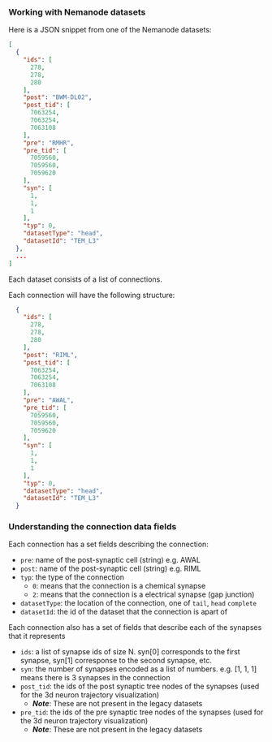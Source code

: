 ### Working with Nemanode datasets


Here is a JSON snippet from one of the Nemanode datasets:
```json
[
  {
    "ids": [
      278,
      278,
      280
    ],
    "post": "BWM-DL02",
    "post_tid": [
      7063254,
      7063254,
      7063108
    ],
    "pre": "RMHR",
    "pre_tid": [
      7059560,
      7059560,
      7059620
    ],
    "syn": [
      1,
      1,
      1
    ],
    "typ": 0,
    "datasetType": "head",
    "datasetId": "TEM_L3"
  },
  ...
]
```
Each dataset consists of a list of connections.

Each connection will have the following structure:

```json
  {
    "ids": [
      278,
      278,
      280
    ],
    "post": "RIML",
    "post_tid": [
      7063254,
      7063254,
      7063108
    ],
    "pre": "AWAL",
    "pre_tid": [
      7059560,
      7059560,
      7059620
    ],
    "syn": [
      1,
      1,
      1
    ],
    "typ": 0,
    "datasetType": "head",
    "datasetId": "TEM_L3"
  }
```

### Understanding the connection data fields

Each connection has a set fields describing the connection:
- ```pre```: name of the post-synaptic cell (string) e.g. AWAL
- ```post```: name of the post-synaptic cell (string) e.g. RIML
- ```typ```: the type of the connection
    - ```0```: means that the connection is a chemical synapse
    - ```2```: means that the connection is a electrical synapse (gap junction)
- ```datasetType```:  the location of the connection, one of ```tail```, ```head``` ```complete```
- ```datasetId```: the id of the dataset that the connection is apart of 

Each connection also has a set of fields that describe each of the synapses that it represents
- ```ids```:  a list of synapse ids of size N.  syn[0] corresponds to the first synapse, syn[1] corresponse to the second synapse, etc.
- ```syn```: the number of synapses encoded as a list of numbers.  e.g. [1, 1, 1] means there is 3 synapses in the connection
- ```post_tid```: the ids of the post synaptic tree nodes of the synapses (used for the 3d neuron trajectory visualization) 
    - ***Note***: These are not present in the legacy datasets
- ```pre_tid```: the ids of the pre synaptic tree nodes of the synapses (used for the 3d neuron trajectory visualization)
    - ***Note***: These are not present in the legacy datasets

